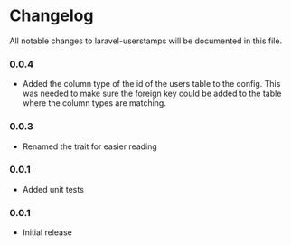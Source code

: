 # Changelog

All notable changes to laravel-userstamps will be documented in this file.

### 0.0.4
- Added the column type of the id of the users table to the config. This was 
needed to make sure the foreign key could be added to the table where the
column types are matching.

### 0.0.3
- Renamed the trait for easier reading

### 0.0.1
- Added unit tests

### 0.0.1
- Initial release
